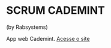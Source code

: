 # SCRUM CADEMINT
(by Rabsystems)

App web Cademint.
[Acesse o site](https://saymon-felipe.github.io/scrum-cademint/)
